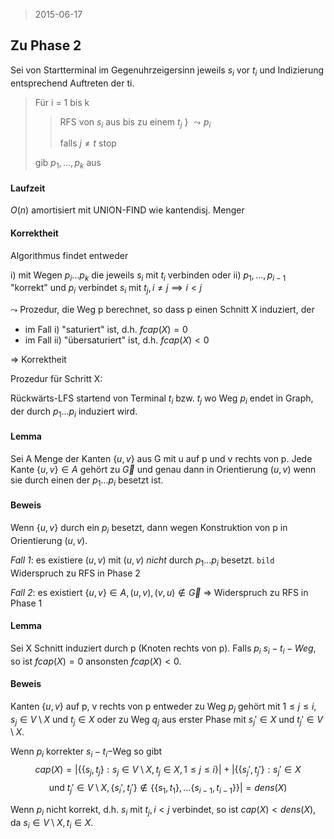> 2015-06-17

## Zu Phase 2

Sei von Startterminal im Gegenuhrzeigersinn jeweils $s_i$ vor $t_i$ und Indizierung entsprechend Auftreten der ti.

> Für i = 1 bis k
>
> > RFS von $s_i$ aus bis zu einem $t_j$ \} $\leadsto p_i$
> > 
> > falls $j\neq t$ stop
>
> gib $p_1,\dots,p_k$ aus

#### Laufzeit

$O(n)$ amortisiert mit UNION-FIND wie kantendisj. Menger

#### Korrektheit

Algorithmus findet entweder

i) mit Wegen $p_i\dots p_k$ die jeweils $s_i$ mit $t_i$ verbinden oder
ii) $p_1,\dots,p_{i-1}$ "korrekt" und $p_i$ verbindet $s_i$ mit $t_j,i\neq j\implies i<j$

$\leadsto$ Prozedur, die Weg p berechnet, so dass p einen Schnitt X induziert, der

- im Fall i) "saturiert" ist, d.h. $fcap(X)=0$
- im Fall ii) "übersaturiert" ist, d.h. $fcap(X)<0$

⇒ Korrektheit

Prozedur für Schritt X:

Rückwärts-LFS startend von Terminal $t_i$ bzw. $t_j$ wo Weg $p_i$ endet in Graph, der durch $p_1\dots p_i$ induziert wird.

#### Lemma

Sei A Menge der Kanten $\{u,v\}$ aus G mit u auf p und v rechts von p. Jede Kante $\{u,v\} \in A$ gehört zu $\vec{G}$ und genau dann in Orientierung $(u,v)$ wenn sie durch einen der $p_1\dots p_i$ besetzt ist.

#### Beweis

Wenn $\{u,v\}$ durch ein $p_i$ besetzt, dann wegen Konstruktion von p in Orientierung $(u,v)$.

*Fall 1*: es existiere $(u,v)$ mit $(u,v)$ *nicht* durch $p_1\dots p_i$ besetzt.
`bild` Widerspruch zu RFS in Phase 2

*Fall 2*: es existiert $\{u,v\}\in A, (u,v), (v,u) \notin \vec{G}$ ⇒ Widerspruch zu RFS in Phase 1

#### Lemma

Sei X Schnitt induziert durch p (Knoten rechts von p). Falls $p_i$ $s_i-t_i-Weg$, so ist $fcap(X)=0$ ansonsten $fcap(X)<0$.

#### Beweis

Kanten $\{u,v\}$ auf p, v rechts von p entweder zu Weg $p_j$ gehört mit $1\leq j\leq i, s_j\in  V\setminus X \text{ und } t_j \in X$ oder zu Weg $q_j$ aus erster Phase mit $s_j'\in X$ und $t_j' \in V \setminus X$.

Wenn $p_i$ korrekter $s_i-t_i-$Weg so gibt
$$cap(X) = |\{\{s_j,t_j\}:s_j\in V\setminus X, t_j \in X, 1\leq j \leq i\}|+|\{\{s_j',t_j'\}: s_j'\in X $$$$\text { und } t_j' \in V\setminus X, \{s_i',t_j'\}\notin \{\{s_1,t_1\},\dots\{s_{i-1},t_{i-1}\}\}| = dens(X)$$

Wenn $p_i$ nicht korrekt, d.h. $s_i$ mit $t_j, i<j$ verbindet, so ist $cap(X)<dens(X)$, da $s_i\in V\setminus X, t_i \in X$.

